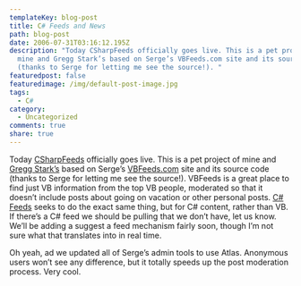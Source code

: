 ```yaml
---
templateKey: blog-post
title: C# Feeds and News
path: blog-post
date: 2006-07-31T03:16:12.195Z
description: "Today CSharpFeeds officially goes live. This is a pet project of
  mine and Gregg Stark’s based on Serge’s VBFeeds.com site and its source code
  (thanks to Serge for letting me see the source!). "
featuredpost: false
featuredimage: /img/default-post-image.jpg
tags:
  - C#
category:
  - Uncategorized
comments: true
share: true
---
```

<!--StartFragment-->

Today [CSharpFeeds](http://csharpfeeds.com/) officially goes live. This is a pet project of mine and [Gregg Stark’s](http://ardalis.com/blogs/gstark) based on Serge’s [VBFeeds.com](http://vbfeeds.com/) site and its source code (thanks to Serge for letting me see the source!). VBFeeds is a great place to find just VB information from the top VB people, moderated so that it doesn’t include posts about going on vacation or other personal posts. [C# Feeds](http://csharpfeeds.com/) seeks to do the exact same thing, but for C# content, rather than VB. If there’s a C# feed we should be pulling that we don’t have, let us know. We’ll be adding a suggest a feed mechanism fairly soon, though I’m not sure what that translates into in real time.

Oh yeah, ad we updated all of Serge’s admin tools to use Atlas. Anonymous users won’t see any difference, but it totally speeds up the post moderation process. Very cool.

<!--EndFragment-->